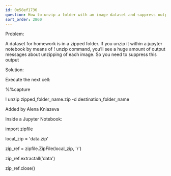 ```yaml
---
id: 0e58ef1736
question: How to unzip a folder with an image dataset and suppress output?
sort_order: 2860
---
```


Problem:

A dataset for homework is in a zipped folder. If you unzip it within a jupyter notebook by means of ! unzip command, you’ll see a huge amount of output messages about unzipping of each image. So you need to suppress this output

Solution:

Execute the next cell:

%%capture

! unzip zipped_folder_name.zip -d destination_folder_name

Added by Alena Kniazeva

Inside a Jupyter Notebook:

import zipfile

local_zip = 'data.zip'

zip_ref = zipfile.ZipFile(local_zip, 'r')

zip_ref.extractall('data')

zip_ref.close()

